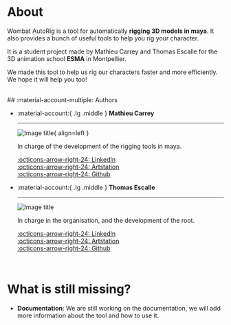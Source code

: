 # About

Wombat AutoRig is a tool for automatically **rigging 3D models in maya**. It also provides a bunch of useful tools to help you rig your character.

It is a student project made by Mathieu Carrey and Thomas Escalle for the 3D animation school **ESMA** in Montpellier.

We made this tool to help us rig our characters faster and more efficiently. We hope it will help you too!



<br>
## :material-account-multiple: Authors

<div class="grid cards" markdown>


-   :material-account:{ .lg .middle } __Mathieu Carrey__

    ---

    ![Image title](https://media.licdn.com/dms/image/v2/D4D03AQF-yFnxzyWUsQ/profile-displayphoto-shrink_800_800/profile-displayphoto-shrink_800_800/0/1725450680067?e=1744848000&v=beta&t=w1PfUGQtcLFbzBpCWpFIM6GNoY4MwiiVukCdHr-Bjtg){ align=left }

    In charge of the development of the rigging tools in maya.
    <br>

    [:octicons-arrow-right-24: LinkedIn](https://www.linkedin.com/in/mathieu-carrey-91531b327/)<br>
    [:octicons-arrow-right-24: Artstation](https://github.com/Calimer01)<br>
    [:octicons-arrow-right-24: Github](https://github.com/Calimer01)


-   :material-account:{ .lg .middle } __Thomas Escalle__

    ---
    ![Image title](https://media.licdn.com/dms/image/v2/C5603AQErgMxAIoP7Ig/profile-displayphoto-shrink_800_800/profile-displayphoto-shrink_800_800/0/1651319039698?e=1744848000&v=beta&t=EUCbvfRBa0x6agKfk8UCIhkJwFfScS4FfEB6ElHNlW8)
    <br>
    
    In charge in the organisation, and the development of the root.

    [:octicons-arrow-right-24: LinkedIn](https://www.linkedin.com/in/thomas-escalle-3b35a3239/)<br>
    [:octicons-arrow-right-24: Artstation](https://www.artstation.com/thomasesc)<br>
    [:octicons-arrow-right-24: Github](https://github.com/ThomasEscalle)

</div>

<br>

# What is still missing?

- **Documentation**: We are still working on the documentation, we will add more information about the tool and how to use it.

